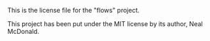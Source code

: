 This is the license file for the "flows" project. 

This project has been put under the MIT license by its author, Neal McDonald.


